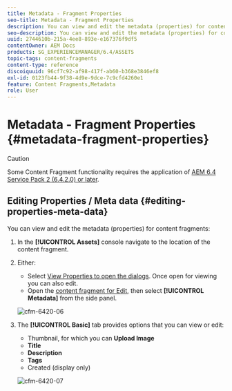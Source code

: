 ```yaml
---
title: Metadata - Fragment Properties
seo-title: Metadata - Fragment Properties
description: You can view and edit the metadata (properties) for content fragments.
seo-description: You can view and edit the metadata (properties) for content fragments.
uuid: 2744610b-215a-4ee8-893e-e167376f9df5
contentOwner: AEM Docs
products: SG_EXPERIENCEMANAGER/6.4/ASSETS
topic-tags: content-fragments
content-type: reference
discoiquuid: 96cf7c92-af98-417f-ab60-b368e3846ef8
exl-id: 0123fb44-9f38-4d9e-9dce-7c9cfd4260e1
feature: Content Fragments,Metadata
role: User
---
```

# Metadata - Fragment Properties {#metadata-fragment-properties}

>[!CAUTION]
>
>Some Content Fragment functionality requires the application of [AEM 6.4 Service Pack 2 (6.4.2.0) or later](/help/release-notes/sp-release-notes.md).

## Editing Properties / Meta data {#editing-properties-meta-data}

You can view and edit the metadata (properties) for content fragments:

1. In the **[!UICONTROL Assets]** console navigate to the location of the content fragment.
1. Either:

    * Select [View Properties to open the dialogs](managing-assets-touch-ui.md#editing-properties). Once open for viewing you can also edit.
    * Open the [content fragment for Edit](content-fragments-managing.md#opening-the-fragment-editor), then select **[!UICONTROL Metadata]** from the side panel.

   ![cfm-6420-06](assets/cfm-6420-06.png)

1. The **[!UICONTROL Basic]** tab provides options that you can view or edit:

    * Thumbnail, for which you can **Upload Image**
    * **Title**
    * **Description**
    * **Tags**
    * Created (display only)

   ![cfm-6420-07](assets/cfm-6420-07.png)
